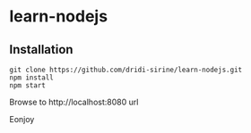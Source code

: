 # learn-nodejs

## Installation

    git clone https://github.com/dridi-sirine/learn-nodejs.git
    npm install
    npm start
  
Browse to http://localhost:8080 url

Eonjoy
